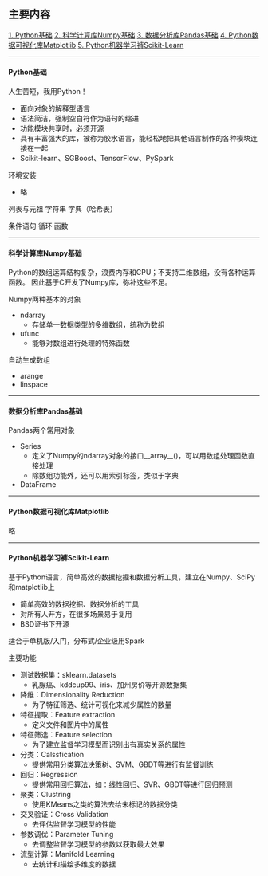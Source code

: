 ## 主要内容
[1. Python基础](#1)
[2. 科学计算库Numpy基础](#2)
[3. 数据分析库Pandas基础](#3)
[4. Python数据可视化库Matplotlib](#4)
[5. Python机器学习裤Scikit-Learn](#5)

---

<h4 id='1'>Python基础</h4>

人生苦短，我用Python！
- 面向对象的解释型语言
- 语法简洁，强制空白符作为语句的缩进
- 功能模块共享时，必须开源
- 具有丰富强大的库，被称为胶水语言，能轻松地把其他语言制作的各种模块连接在一起
- Scikit-learn、SGBoost、TensorFlow、PySpark

环境安装
- 略

列表与元祖
字符串
字典（哈希表）

条件语句
循环
函数

---

<h4 id='2'>科学计算库Numpy基础</h4>

Python的数组运算结构复杂，浪费内存和CPU；不支持二维数组，没有各种运算函数。
因此基于C开发了Numpy库，弥补这些不足。

Numpy两种基本的对象
- ndarray
    - 存储单一数据类型的多维数组，统称为数组
- ufunc
    - 能够对数组进行处理的特殊函数

自动生成数组
- arange
- linspace

---

<h4 id='3'>数据分析库Pandas基础</h4>

Pandas两个常用对象
- Series
    - 定义了Numpy的ndarray对象的接口__array__()，可以用数组处理函数直接处理
    - 除数组功能外，还可以用索引标签，类似于字典
- DataFrame

---

<h4 id='4'>Python数据可视化库Matplotlib</h4>

略

---

<h4 id='5'>Python机器学习裤Scikit-Learn</h4>

基于Python语言，简单高效的数据挖掘和数据分析工具，建立在Numpy、SciPy和matplotlib上

- 简单高效的数据挖掘、数据分析的工具
- 对所有人开方，在很多场景易于复用
- BSD证书下开源

适合于单机版/入门，分布式/企业级用Spark

主要功能
- 测试数据集：sklearn.datasets
    - 乳腺癌、kddcup99、iris、加州房价等开源数据集
- 降维：Dimensionality Reduction
    - 为了特征筛选、统计可视化来减少属性的数量
- 特征提取：Feature extraction
    - 定义文件和图片中的属性
- 特征筛选：Feature selection
    - 为了建立监督学习模型而识别出有真实关系的属性
- 分类：Calssfication
    - 提供常用分类算法决策树、SVM、GBDT等进行有监督训练
- 回归：Regression
    - 提供常用回归算法，如：线性回归、SVR、GBDT等进行回归预测
- 聚类：Clustring
    - 使用KMeans之类的算法去给未标记的数据分类
- 交叉验证：Cross Validation
    - 去评估监督学习模型的性能
- 参数调优：Parameter Tuning
    - 去调整监督学习模型的参数以获取最大效果
- 流型计算：Manifold Learning
    - 去统计和描绘多维度的数据
